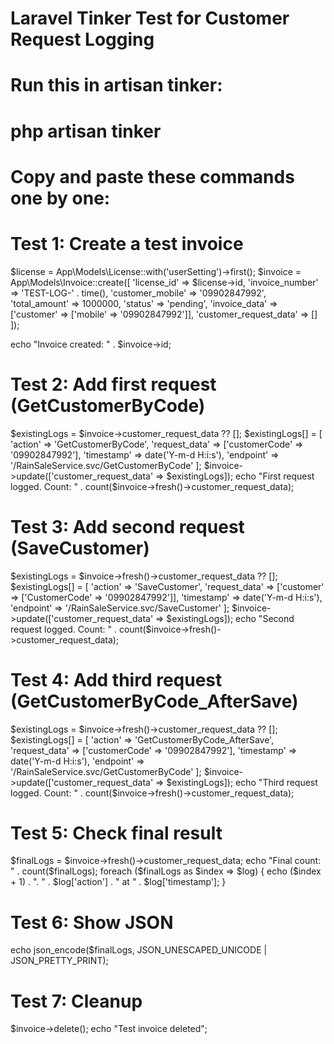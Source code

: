 # Laravel Tinker Test for Customer Request Logging

# Run this in artisan tinker:
# php artisan tinker

# Copy and paste these commands one by one:

# Test 1: Create a test invoice
$license = App\Models\License::with('userSetting')->first();
$invoice = App\Models\Invoice::create([
    'license_id' => $license->id,
    'invoice_number' => 'TEST-LOG-' . time(),
    'customer_mobile' => '09902847992',
    'total_amount' => 1000000,
    'status' => 'pending',
    'invoice_data' => ['customer' => ['mobile' => '09902847992']],
    'customer_request_data' => []
]);

echo "Invoice created: " . $invoice->id;

# Test 2: Add first request (GetCustomerByCode)
$existingLogs = $invoice->customer_request_data ?? [];
$existingLogs[] = [
    'action' => 'GetCustomerByCode',
    'request_data' => ['customerCode' => '09902847992'],
    'timestamp' => date('Y-m-d H:i:s'),
    'endpoint' => '/RainSaleService.svc/GetCustomerByCode'
];
$invoice->update(['customer_request_data' => $existingLogs]);
echo "First request logged. Count: " . count($invoice->fresh()->customer_request_data);

# Test 3: Add second request (SaveCustomer)
$existingLogs = $invoice->fresh()->customer_request_data ?? [];
$existingLogs[] = [
    'action' => 'SaveCustomer',
    'request_data' => ['customer' => ['CustomerCode' => '09902847992']],
    'timestamp' => date('Y-m-d H:i:s'),
    'endpoint' => '/RainSaleService.svc/SaveCustomer'
];
$invoice->update(['customer_request_data' => $existingLogs]);
echo "Second request logged. Count: " . count($invoice->fresh()->customer_request_data);

# Test 4: Add third request (GetCustomerByCode_AfterSave)
$existingLogs = $invoice->fresh()->customer_request_data ?? [];
$existingLogs[] = [
    'action' => 'GetCustomerByCode_AfterSave',
    'request_data' => ['customerCode' => '09902847992'],
    'timestamp' => date('Y-m-d H:i:s'),
    'endpoint' => '/RainSaleService.svc/GetCustomerByCode'
];
$invoice->update(['customer_request_data' => $existingLogs]);
echo "Third request logged. Count: " . count($invoice->fresh()->customer_request_data);

# Test 5: Check final result
$finalLogs = $invoice->fresh()->customer_request_data;
echo "Final count: " . count($finalLogs);
foreach ($finalLogs as $index => $log) {
    echo ($index + 1) . ". " . $log['action'] . " at " . $log['timestamp'];
}

# Test 6: Show JSON
echo json_encode($finalLogs, JSON_UNESCAPED_UNICODE | JSON_PRETTY_PRINT);

# Test 7: Cleanup
$invoice->delete();
echo "Test invoice deleted";
